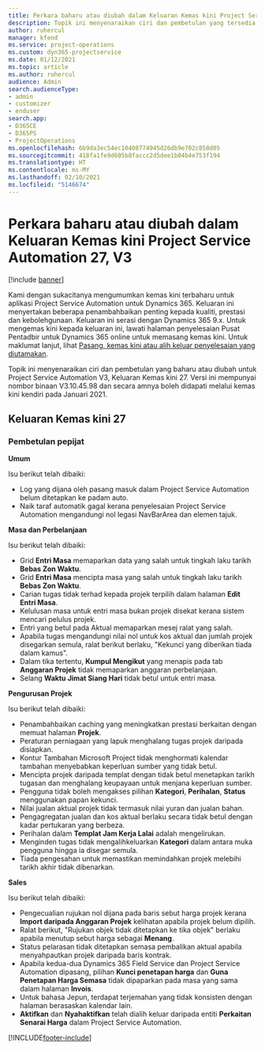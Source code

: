 ```yaml
---
title: Perkara baharu atau diubah dalam Keluaran Kemas kini Project Service Automation 27, V3
description: Topik ini menyenaraikan ciri dan pembetulan yang tersedia dalam Project Service Automation Keluaran Kemas kini 27, V3.
author: ruhercul
manager: kfend
ms.service: project-operations
ms.custom: dyn365-projectservice
ms.date: 01/12/2021
ms.topic: article
ms.author: ruhercul
audience: Admin
search.audienceType:
- admin
- customizer
- enduser
search.app:
- D365CE
- D365PS
- ProjectOperations
ms.openlocfilehash: 6b9da3ec54ec10408774945d26db9e702c858d05
ms.sourcegitcommit: 418fa1fe9d605b8faccc2d5dee1b04b4e753f194
ms.translationtype: HT
ms.contentlocale: ms-MY
ms.lasthandoff: 02/10/2021
ms.locfileid: "5146674"
---
```

# <a name="whats-new-or-changed-in-project-service-automation-update-release-27-v3"></a>Perkara baharu atau diubah dalam Keluaran Kemas kini Project Service Automation 27, V3

[!include [banner](../includes/psa-now-project-operations.md)]

Kami dengan sukacitanya mengumumkan kemas kini terbaharu untuk aplikasi Project Service Automation untuk Dynamics 365. Keluaran ini menyertakan beberapa penambahbaikan penting kepada kualiti, prestasi dan kebolehgunaan. Keluaran ini serasi dengan Dynamics 365 9.x. Untuk mengemas kini kepada keluaran ini, lawati halaman penyelesaian Pusat Pentadbir untuk Dynamics 365 online untuk memasang kemas kini. Untuk maklumat lanjut, lihat [Pasang, kemas kini atau alih keluar penyelesaian yang diutamakan](https://docs.microsoft.com/power-platform/admin/install-remove-preferred-solution).

Topik ini menyenaraikan ciri dan pembetulan yang baharu atau diubah untuk Project Service Automation V3, Keluaran Kemas kini 27. Versi ini mempunyai nombor binaan V3.10.45.98 dan secara amnya boleh didapati melalui kemas kini kendiri pada Januari 2021.

## <a name="update-release-27"></a>Keluaran Kemas kini 27

### <a name="bug-fixes"></a>Pembetulan pepijat

**Umum**

Isu berikut telah dibaiki:

- Log yang dijana oleh pasang masuk dalam Project Service Automation belum ditetapkan ke padam auto.
- Naik taraf automatik gagal kerana penyelesaian Project Service Automation mengandungi nol legasi NavBarArea dan elemen tajuk.

**Masa dan Perbelanjaan**

Isu berikut telah dibaiki:

- Grid **Entri Masa** memaparkan data yang salah untuk tingkah laku tarikh **Bebas Zon Waktu**.
- Grid **Entri Masa** mencipta masa yang salah untuk tingkah laku tarikh **Bebas Zon Waktu**.
- Carian tugas tidak terhad kepada projek terpilih dalam halaman **Edit Entri Masa**.
- Kelulusan masa untuk entri masa bukan projek disekat kerana sistem mencari pelulus projek.
- Entri yang betul pada Aktual memaparkan mesej ralat yang salah.
- Apabila tugas mengandungi nilai nol untuk kos aktual dan jumlah projek disegarkan semula, ralat berikut berlaku, "Kekunci yang diberikan tiada dalam kamus".
- Dalam tika tertentu, **Kumpul Mengikut** yang menapis pada tab **Anggaran Projek** tidak memaparkan anggaran perbelanjaan.
- Selang **Waktu Jimat Siang Hari** tidak betul untuk entri masa.

**Pengurusan Projek**

Isu berikut telah dibaiki:

- Penambahbaikan caching yang meningkatkan prestasi berkaitan dengan memuat halaman **Projek**.
- Peraturan perniagaan yang lapuk menghalang tugas projek daripada disiapkan.
- Kontur Tambahan Microsoft Project tidak menghormati kalendar tambahan menyebabkan keperluan sumber yang tidak betul.
- Mencipta projek daripada templat dengan tidak betul menetapkan tarikh tugasan dan menghalang keupayaan untuk menjana keperluan sumber.
- Pengguna tidak boleh mengakses pilihan **Kategori**, **Perihalan**, **Status** menggunakan papan kekunci.
- Nilai jualan aktual projek tidak termasuk nilai yuran dan jualan bahan.
- Pengagregatan jualan dan kos aktual berlaku secara tidak betul dengan kadar pertukaran yang berbeza.
- Perihalan dalam **Templat Jam Kerja Lalai** adalah mengelirukan.
- Menginden tugas tidak mengalihkeluarkan **Kategori** dalam antara muka pengguna hingga ia disegar semula.
- Tiada pengesahan untuk memastikan memindahkan projek melebihi tarikh akhir tidak dibenarkan.

**Sales**

Isu berikut telah dibaiki:

- Pengecualian rujukan nol dijana pada baris sebut harga projek kerana **Import daripada Anggaran Projek** kelihatan apabila projek belum dipilih.
- Ralat berikut, "Rujukan objek tidak ditetapkan ke tika objek" berlaku apabila menutup sebut harga sebagai **Menang**.
- Status pelarasan tidak ditetapkan semasa pembalikan aktual apabila menyahpautkan projek daripada baris kontrak.
- Apabila kedua-dua Dynamics 365 Field Service dan Project Service Automation dipasang, pilihan **Kunci penetapan harga** dan **Guna Penetapan Harga Semasa** tidak dipaparkan pada masa yang sama dalam halaman **Invois**.
- Untuk bahasa Jepun, terdapat terjemahan yang tidak konsisten dengan halaman berasaskan kalendar lain.
- **Aktifkan** dan **Nyahaktifkan** telah dialih keluar daripada entiti **Perkaitan Senarai Harga** dalam Project Service Automation.


[!INCLUDE[footer-include](../includes/footer-banner.md)]